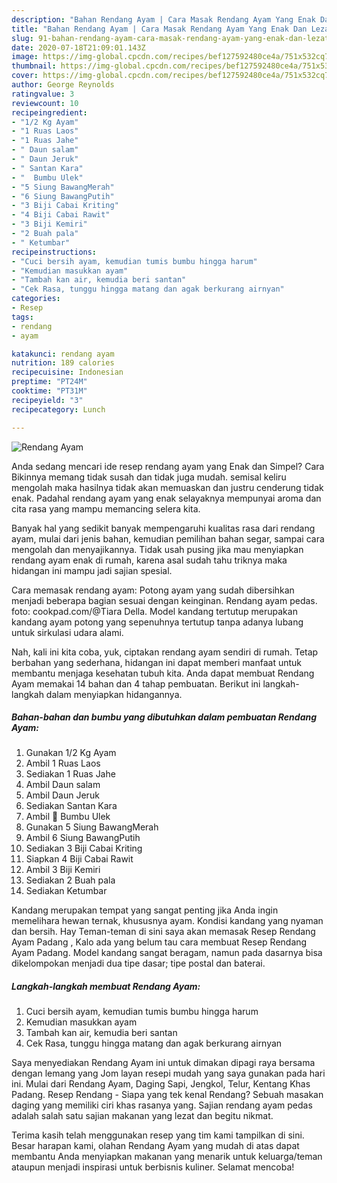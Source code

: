```yaml
---
description: "Bahan Rendang Ayam | Cara Masak Rendang Ayam Yang Enak Dan Lezat"
title: "Bahan Rendang Ayam | Cara Masak Rendang Ayam Yang Enak Dan Lezat"
slug: 91-bahan-rendang-ayam-cara-masak-rendang-ayam-yang-enak-dan-lezat
date: 2020-07-18T21:09:01.143Z
image: https://img-global.cpcdn.com/recipes/bef127592480ce4a/751x532cq70/rendang-ayam-foto-resep-utama.jpg
thumbnail: https://img-global.cpcdn.com/recipes/bef127592480ce4a/751x532cq70/rendang-ayam-foto-resep-utama.jpg
cover: https://img-global.cpcdn.com/recipes/bef127592480ce4a/751x532cq70/rendang-ayam-foto-resep-utama.jpg
author: George Reynolds
ratingvalue: 3
reviewcount: 10
recipeingredient:
- "1/2 Kg Ayam"
- "1 Ruas Laos"
- "1 Ruas Jahe"
- " Daun salam"
- " Daun Jeruk"
- " Santan Kara"
- "  Bumbu Ulek"
- "5 Siung BawangMerah"
- "6 Siung BawangPutih"
- "3 Biji Cabai Kriting"
- "4 Biji Cabai Rawit"
- "3 Biji Kemiri"
- "2 Buah pala"
- " Ketumbar"
recipeinstructions:
- "Cuci bersih ayam, kemudian tumis bumbu hingga harum"
- "Kemudian masukkan ayam"
- "Tambah kan air, kemudia beri santan"
- "Cek Rasa, tunggu hingga matang dan agak berkurang airnyan"
categories:
- Resep
tags:
- rendang
- ayam

katakunci: rendang ayam 
nutrition: 189 calories
recipecuisine: Indonesian
preptime: "PT24M"
cooktime: "PT31M"
recipeyield: "3"
recipecategory: Lunch

---
```



![Rendang Ayam](https://img-global.cpcdn.com/recipes/bef127592480ce4a/751x532cq70/rendang-ayam-foto-resep-utama.jpg)

Anda sedang mencari ide resep rendang ayam yang Enak dan Simpel? Cara Bikinnya memang tidak susah dan tidak juga mudah. semisal keliru mengolah maka hasilnya tidak akan memuaskan dan justru cenderung tidak enak. Padahal rendang ayam yang enak selayaknya mempunyai aroma dan cita rasa yang mampu memancing selera kita.

Banyak hal yang sedikit banyak mempengaruhi kualitas rasa dari rendang ayam, mulai dari jenis bahan, kemudian pemilihan bahan segar, sampai cara mengolah dan menyajikannya. Tidak usah pusing jika mau menyiapkan rendang ayam enak di rumah, karena asal sudah tahu triknya maka hidangan ini mampu jadi sajian spesial.

Cara memasak rendang ayam: Potong ayam yang sudah dibersihkan menjadi beberapa bagian sesuai dengan keinginan. Rendang ayam pedas. foto: cookpad.com/@Tiara Della. Model kandang tertutup merupakan kandang ayam potong yang sepenuhnya tertutup tanpa adanya lubang untuk sirkulasi udara alami.


Nah, kali ini kita coba, yuk, ciptakan rendang ayam sendiri di rumah. Tetap berbahan yang sederhana, hidangan ini dapat memberi manfaat untuk membantu menjaga kesehatan tubuh kita. Anda dapat membuat Rendang Ayam memakai 14 bahan dan 4 tahap pembuatan. Berikut ini langkah-langkah dalam menyiapkan hidangannya.

<!--inarticleads1-->

##### Bahan-bahan dan bumbu yang dibutuhkan dalam pembuatan Rendang Ayam:

1. Gunakan 1/2 Kg Ayam
1. Ambil 1 Ruas Laos
1. Sediakan 1 Ruas Jahe
1. Ambil  Daun salam
1. Ambil  Daun Jeruk
1. Sediakan  Santan Kara
1. Ambil  🌺 Bumbu Ulek
1. Gunakan 5 Siung BawangMerah
1. Ambil 6 Siung BawangPutih
1. Sediakan 3 Biji Cabai Kriting
1. Siapkan 4 Biji Cabai Rawit
1. Ambil 3 Biji Kemiri
1. Sediakan 2 Buah pala
1. Sediakan  Ketumbar


Kandang merupakan tempat yang sangat penting jika Anda ingin memelihara hewan ternak, khususnya ayam. Kondisi kandang yang nyaman dan bersih. Hay Teman-teman di sini saya akan memasak Resep Rendang Ayam Padang , Kalo ada yang belum tau cara membuat Resep Rendang Ayam Padang. Model kandang sangat beragam, namun pada dasarnya bisa dikelompokan menjadi dua tipe dasar; tipe postal dan baterai. 

<!--inarticleads2-->

##### Langkah-langkah membuat Rendang Ayam:

1. Cuci bersih ayam, kemudian tumis bumbu hingga harum
1. Kemudian masukkan ayam
1. Tambah kan air, kemudia beri santan
1. Cek Rasa, tunggu hingga matang dan agak berkurang airnyan


Saya menyediakan Rendang Ayam ini untuk dimakan dipagi raya bersama dengan lemang yang Jom layan resepi mudah yang saya gunakan pada hari ini. Mulai dari Rendang Ayam, Daging Sapi, Jengkol, Telur, Kentang Khas Padang. Resep Rendang - Siapa yang tek kenal Rendang? Sebuah masakan daging yang memiliki ciri khas rasanya yang. Sajian rendang ayam pedas adalah salah satu sajian makanan yang lezat dan begitu nikmat. 

Terima kasih telah menggunakan resep yang tim kami tampilkan di sini. Besar harapan kami, olahan Rendang Ayam yang mudah di atas dapat membantu Anda menyiapkan makanan yang menarik untuk keluarga/teman ataupun menjadi inspirasi untuk berbisnis kuliner. Selamat mencoba!
